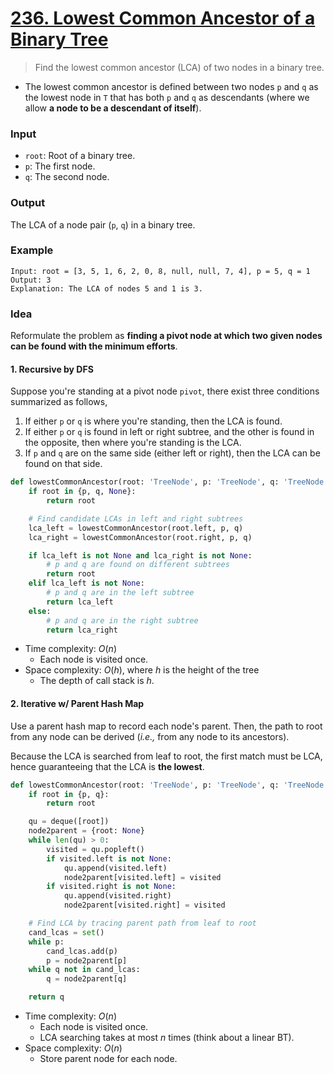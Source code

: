 # [236. Lowest Common Ancestor of a Binary Tree](https://leetcode.com/problems/lowest-common-ancestor-of-a-binary-tree/)
> Find the lowest common ancestor (LCA) of two nodes in a binary tree.
* The lowest common ancestor is defined between two nodes `p` and `q` as the lowest node in `T` that has both `p` and `q` as descendants (where we allow **a node to be a descendant of itself**).
### Input
* `root`: Root of a binary tree.
* `p`: The first node.
* `q`: The second node.
### Output
The LCA of a node pair (`p`, `q`) in a binary tree.
### Example
```
Input: root = [3, 5, 1, 6, 2, 0, 8, null, null, 7, 4], p = 5, q = 1
Output: 3
Explanation: The LCA of nodes 5 and 1 is 3.
```
### Idea
Reformulate the problem as **finding a pivot node at which two given nodes can be found with the minimum efforts**.
#### 1. Recursive by DFS
Suppose you're standing at a pivot node `pivot`, there exist three conditions summarized as follows,
1. If either `p` or `q` is where you're standing, then the LCA is found.
2. If either `p` or `q` is found in left or right subtree, and the other is found in the opposite, then where you're standing is the LCA.
3. If `p` and `q` are on the same side (either left or right), then the LCA can be found on that side.
```python
def lowestCommonAncestor(root: 'TreeNode', p: 'TreeNode', q: 'TreeNode') -> 'TreeNode':
    if root in {p, q, None}:
        return root

    # Find candidate LCAs in left and right subtrees
    lca_left = lowestCommonAncestor(root.left, p, q)
    lca_right = lowestCommonAncestor(root.right, p, q)

    if lca_left is not None and lca_right is not None:
        # p and q are found on different subtrees
        return root
    elif lca_left is not None:
        # p and q are in the left subtree
        return lca_left
    else:
        # p and q are in the right subtree
        return lca_right
```
* Time complexity: $O(n)$
	* Each node is visited once.
* Space complexity: $O(h)$, where $h$ is the height of the tree
	* The depth of call stack is $h$.
#### 2. Iterative w/ Parent Hash Map
Use a parent hash map to record each node's parent. Then, the path to root from any node can be derived (*i.e.,* from any node to its ancestors).

Because the LCA is searched from leaf  to root, the first match must be LCA, hence guaranteeing that the LCA is **the lowest**.
```python
def lowestCommonAncestor(root: 'TreeNode', p: 'TreeNode', q: 'TreeNode') -> 'TreeNode':
    if root in {p, q}:
        return root 

    qu = deque([root])
    node2parent = {root: None}
    while len(qu) > 0:
        visited = qu.popleft()
        if visited.left is not None:
            qu.append(visited.left)
            node2parent[visited.left] = visited
        if visited.right is not None:
            qu.append(visited.right)
            node2parent[visited.right] = visited

    # Find LCA by tracing parent path from leaf to root 
    cand_lcas = set()
    while p:
        cand_lcas.add(p)
        p = node2parent[p]
    while q not in cand_lcas:
        q = node2parent[q]

    return q
```
* Time complexity: $O(n)$
	* Each node is visited once.
	* LCA searching takes at most $n$ times (think about a linear BT).
* Space complexity: $O(n)$
	* Store parent node for each node.